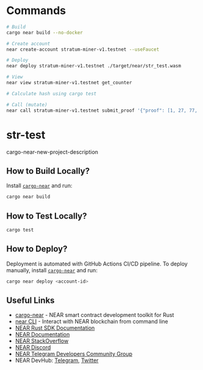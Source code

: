 # Commands

```sh
# Build
cargo near build --no-docker

# Create account
near create-account stratum-miner-v1.testnet --useFaucet

# Deploy
near deploy stratum-miner-v1.testnet ./target/near/str_test.wasm

# View
near view stratum-miner-v1.testnet get_counter

# Calculate hash using cargo test

# Call (mutate)
near call stratum-miner-v1.testnet submit_proof '{"proof": [1, 27, 77, 3, 221, 140, 1, 241, 4, 145, 67, 207, 156, 76, 129, 126, 75, 22, 127, 29, 27, 131, 229, 198, 240, 241, 13, 137, 186, 30, 123, 206]}'  --accountId stratum-miner-v1.testnet
```

# str-test

cargo-near-new-project-description

## How to Build Locally?

Install [`cargo-near`](https://github.com/near/cargo-near) and run:

```bash
cargo near build
```

## How to Test Locally?

```bash
cargo test
```

## How to Deploy?

Deployment is automated with GitHub Actions CI/CD pipeline.
To deploy manually, install [`cargo-near`](https://github.com/near/cargo-near) and run:

```bash
cargo near deploy <account-id>
```

## Useful Links

- [cargo-near](https://github.com/near/cargo-near) - NEAR smart contract development toolkit for Rust
- [near CLI](https://near.cli.rs) - Interact with NEAR blockchain from command line
- [NEAR Rust SDK Documentation](https://docs.near.org/sdk/rust/introduction)
- [NEAR Documentation](https://docs.near.org)
- [NEAR StackOverflow](https://stackoverflow.com/questions/tagged/nearprotocol)
- [NEAR Discord](https://near.chat)
- [NEAR Telegram Developers Community Group](https://t.me/neardev)
- NEAR DevHub: [Telegram](https://t.me/neardevhub), [Twitter](https://twitter.com/neardevhub)
